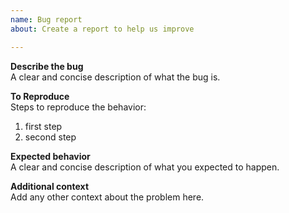 ```yaml
---
name: Bug report
about: Create a report to help us improve

---
```


**Describe the bug**  
A clear and concise description of what the bug is.

**To Reproduce**  
Steps to reproduce the behavior:
1. first step
2. second step

**Expected behavior**  
A clear and concise description of what you expected to happen.

**Additional context**  
Add any other context about the problem here.
